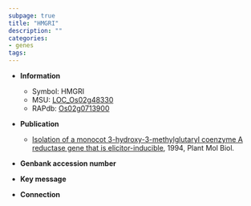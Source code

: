 ```yaml
---
subpage: true
title: "HMGRI"
description: ""
categories:
- genes
tags: 
---
```


* **Information**  
    + Symbol: HMGRI  
    + MSU: [LOC_Os02g48330](http://rice.plantbiology.msu.edu/cgi-bin/ORF_infopage.cgi?orf=LOC_Os02g48330)  
    + RAPdb: [Os02g0713900](http://rapdb.dna.affrc.go.jp/viewer/gbrowse_details/irgsp1?name=Os02g0713900)  

* **Publication**  
    + [Isolation of a monocot 3-hydroxy-3-methylglutaryl coenzyme A reductase gene that is elicitor-inducible](http://www.ncbi.nlm.nih.gov/pubmed?term=Isolation+of+a+monocot+3-hydroxy-3-methylglutaryl+coenzyme+A+reductase+gene+that+is+elicitor-inducible%5BTitle%5D), 1994, Plant Mol Biol.

* **Genbank accession number**  

* **Key message**  

* **Connection**  



